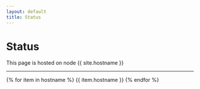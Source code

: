 ```yaml
---
layout: default
title: Status
---
```


# Status

This page is hosted on node {{ site.hostname }}

---

{% for item in hostname %}
{{ item.hostname }}
{% endfor %}

